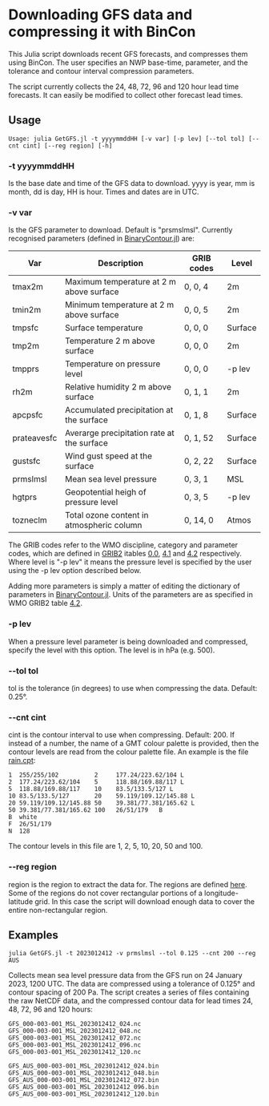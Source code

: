 # Downloading GFS data and compressing it with BinCon

This Julia script downloads recent GFS forecasts, and compresses them using
BinCon. The user specifies an NWP base-time, parameter, and the tolerance and
contour interval compression parameters.

The script currently collects the 24, 48, 72, 96 and 120 hour lead time
forecasts. It can easily be modified to collect other forecast lead times.

## Usage
```
Usage: julia GetGFS.jl -t yyyymmddHH [-v var] [-p lev] [--tol tol] [--cnt cint] [--reg region] [-h]
```

### -t yyyymmddHH
Is the base date and time of the GFS data to download. yyyy is year, mm is
month, dd is day, HH is hour. Times and dates are in UTC.

### -v var
Is the GFS parameter to download. Default is "prsmslmsl". Currently recognised
parameters (defined in [BinaryContour.jl](./BinaryContour.jl)) are:

| Var             | Description                                | GRIB codes   | Level     |
|-----------------|--------------------------------------------|--------------|-----------|
| tmax2m          | Maximum temperature at 2 m above surface   | 0, 0, 4      | 2m        |
| tmin2m          | Minimum temperature at 2 m above surface   | 0, 0, 5      | 2m        |
| tmpsfc          | Surface temperature                        | 0, 0, 0      | Surface   |
| tmp2m           | Temperature 2 m above surface              | 0, 0, 0      | 2m        |
| tmpprs          | Temperature on pressure level              | 0, 0, 0      | -p lev    |
| rh2m            | Relative humidity 2 m above surface        | 0, 1, 1      | 2m        |
| apcpsfc         | Accumulated precipitation at the surface   | 0, 1, 8      | Surface   |
| prateavesfc     | Averarge precipitation rate at the surface | 0, 1, 52     | Surface   |
| gustsfc         | Wind gust speed at the surface             | 0, 2, 22     | Surface   |
| prmslmsl        | Mean sea level pressure                    | 0, 3, 1      | MSL       |
| hgtprs          | Geopotential heigh of pressure level       | 0, 3, 5      | -p lev    |
| tozneclm        | Total ozone content in atmospheric column  | 0, 14, 0     | Atmos     |

The GRIB codes refer to the WMO discipline, category and parameter codes, which
are defined in [GRIB2](https://library.wmo.int/?lvl=notice_display&id=10684#.Y9D2OBNBzWQ) 
itables [0.0](http://codes.wmo.int/grib2/codeflag/_0.0),
[4.1](http://codes.wmo.int/grib2/codeflag/_4.1) and
[4.2](http://codes.wmo.int/grib2/codeflag/_4.2) respectively. Where level is "-p
lev" it means the pressure level is specified by the user using the -p lev
option described below.

Adding more parameters is simply a matter of editing the dictionary of
parameters in [BinaryContour.jl](./BinaryContour.jl). Units of the parameters
are as specified in WMO GRIB2 table
[4.2](http://codes.wmo.int/grib2/codeflag/_4.2).

### -p lev
When a pressure level parameter is being downloaded and compressed, specify the
level with this option. The level is in hPa (e.g. 500).

### --tol tol
tol is the tolerance (in degrees) to use when compressing the data. Default:
0.25°.

### --cnt cint
cint is the contour interval to use when compressing. Default: 200. If instead
of a number, the name of a GMT colour palette is provided, then the contour
levels are read from the colour palette file. An example is the file
[rain.cpt](./rain.cpt):

```
1  255/255/102          2     177.24/223.62/104 L
2  177.24/223.62/104    5     118.88/169.88/117 L
5  118.88/169.88/117    10    83.5/133.5/127 L
10 83.5/133.5/127       20    59.119/109.12/145.88 L
20 59.119/109.12/145.88 50    39.381/77.381/165.62 L
50 39.381/77.381/165.62 100   26/51/179   B
B  white
F  26/51/179
N  128
```

The contour levels in this file are 1, 2, 5, 10, 20, 50 and 100.

### --reg region
region is the region to extract the data for. The regions are defined
[here](./regions.md). Some of the regions do not cover rectangular portions of
a longitude-latitude grid. In this case the script will download enough data to
cover the entire non-rectangular region.

## Examples

```
julia GetGFS.jl -t 2023012412 -v prmslmsl --tol 0.125 --cnt 200 --reg AUS
```

Collects mean sea level pressure data from the GFS run on 24 January 2023, 1200
UTC. The data are compressed using a tolerance of 0.125° and contour spacing of
200 Pa. The script creates a series of files containing the raw NetCDF data,
and the compressed contour data for lead times 24, 48, 72, 96 and 120 hours:

```
GFS_000-003-001_MSL_2023012412_024.nc
GFS_000-003-001_MSL_2023012412_048.nc
GFS_000-003-001_MSL_2023012412_072.nc
GFS_000-003-001_MSL_2023012412_096.nc
GFS_000-003-001_MSL_2023012412_120.nc

GFS_AUS_000-003-001_MSL_2023012412_024.bin
GFS_AUS_000-003-001_MSL_2023012412_048.bin
GFS_AUS_000-003-001_MSL_2023012412_072.bin
GFS_AUS_000-003-001_MSL_2023012412_096.bin
GFS_AUS_000-003-001_MSL_2023012412_120.bin
```
